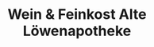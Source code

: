 ---
title: "Wein & Feinkost Alte Löwenapotheke"
url: /wismar/wein-und-feinkost-alte-loewenapotheke/
shop: Wein
---
